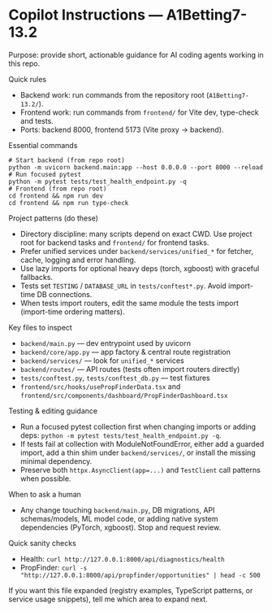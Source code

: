 # Copilot Instructions — A1Betting7-13.2

Purpose: provide short, actionable guidance for AI coding agents working in this repo.

Quick rules
- Backend work: run commands from the repository root (`A1Betting7-13.2/`).
- Frontend work: run commands from `frontend/` for Vite dev, type-check and tests.
- Ports: backend 8000, frontend 5173 (Vite proxy → backend).

Essential commands
```pwsh
# Start backend (from repo root)
python -m uvicorn backend.main:app --host 0.0.0.0 --port 8000 --reload
# Run focused pytest
python -m pytest tests/test_health_endpoint.py -q
# Frontend (from repo root)
cd frontend && npm run dev
cd frontend && npm run type-check
```

Project patterns (do these)
- Directory discipline: many scripts depend on exact CWD. Use project root for backend tasks and `frontend/` for frontend tasks.
- Prefer unified services under `backend/services/unified_*` for fetcher, cache, logging and error handling.
- Use lazy imports for optional heavy deps (torch, xgboost) with graceful fallbacks.
- Tests set `TESTING` / `DATABASE_URL` in `tests/conftest*.py`. Avoid import-time DB connections.
- When tests import routers, edit the same module the tests import (import-time ordering matters).

Key files to inspect
- `backend/main.py` — dev entrypoint used by uvicorn
- `backend/core/app.py` — app factory & central route registration
- `backend/services/` — look for `unified_*` services
- `backend/routes/` — API routes (tests often import routers directly)
- `tests/conftest.py`, `tests/conftest_db.py` — test fixtures
- `frontend/src/hooks/usePropFinderData.tsx` and `frontend/src/components/dashboard/PropFinderDashboard.tsx`

Testing & editing guidance
- Run a focused pytest collection first when changing imports or adding deps: `python -m pytest tests/test_health_endpoint.py -q`.
- If tests fail at collection with ModuleNotFoundError, either add a guarded import, add a thin shim under `backend/services/`, or install the missing minimal dependency.
- Preserve both `httpx.AsyncClient(app=...)` and `TestClient` call patterns when possible.

When to ask a human
- Any change touching `backend/main.py`, DB migrations, API schemas/models, ML model code, or adding native system dependencies (PyTorch, xgboost). Stop and request review.

Quick sanity checks
- Health: `curl http://127.0.0.1:8000/api/diagnostics/health`
- PropFinder: `curl -s "http://127.0.0.1:8000/api/propfinder/opportunities" | head -c 500`

If you want this file expanded (registry examples, TypeScript patterns, or service usage snippets), tell me which area to expand next.
